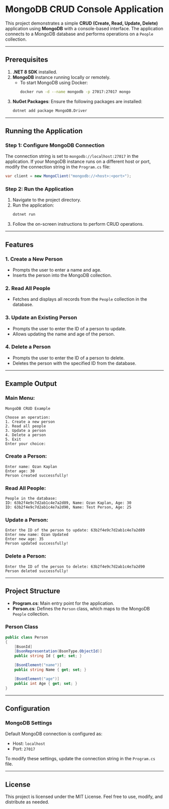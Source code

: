 # MongoDB CRUD Console Application

This project demonstrates a simple **CRUD (Create, Read, Update, Delete)** application using **MongoDB** with a console-based interface. The application connects to a MongoDB database and performs operations on a `People` collection.

---

## Prerequisites

1. **.NET 8 SDK** installed.
2. **MongoDB** instance running locally or remotely.
   - To start MongoDB using Docker:
     ```bash
     docker run -d --name mongodb -p 27017:27017 mongo
     ```
3. **NuGet Packages**: Ensure the following packages are installed:
   ```bash
   dotnet add package MongoDB.Driver
   ```

---

## Running the Application

### Step 1: Configure MongoDB Connection

The connection string is set to `mongodb://localhost:27017` in the application. If your MongoDB instance runs on a different host or port, modify the connection string in the `Program.cs` file:
```csharp
var client = new MongoClient("mongodb://<host>:<port>");
```

### Step 2: Run the Application

1. Navigate to the project directory.
2. Run the application:
   ```bash
   dotnet run
   ```
3. Follow the on-screen instructions to perform CRUD operations.

---

## Features

### 1. Create a New Person
- Prompts the user to enter a name and age.
- Inserts the person into the MongoDB collection.

### 2. Read All People
- Fetches and displays all records from the `People` collection in the database.

### 3. Update an Existing Person
- Prompts the user to enter the ID of a person to update.
- Allows updating the name and age of the person.

### 4. Delete a Person
- Prompts the user to enter the ID of a person to delete.
- Deletes the person with the specified ID from the database.

---

## Example Output

### Main Menu:
```
MongoDB CRUD Example

Choose an operation:
1. Create a new person
2. Read all people
3. Update a person
4. Delete a person
5. Exit
Enter your choice:
```

### Create a Person:
```
Enter name: Ozan Kaplan
Enter age: 30
Person created successfully!
```

### Read All People:
```
People in the database:
ID: 63b2f4e9c7d2ab1c4e7a2d89, Name: Ozan Kaplan, Age: 30
ID: 63b2f4e9c7d2ab1c4e7a2d90, Name: Test Person, Age: 25
```

### Update a Person:
```
Enter the ID of the person to update: 63b2f4e9c7d2ab1c4e7a2d89
Enter new name: Ozan Updated
Enter new age: 35
Person updated successfully!
```

### Delete a Person:
```
Enter the ID of the person to delete: 63b2f4e9c7d2ab1c4e7a2d90
Person deleted successfully!
```

---

## Project Structure

- **Program.cs**: Main entry point for the application.
- **Person.cs**: Defines the `Person` class, which maps to the MongoDB `People` collection.

### Person Class
```csharp
public class Person
{
    [BsonId]
    [BsonRepresentation(BsonType.ObjectId)]
    public string Id { get; set; }

    [BsonElement("name")]
    public string Name { get; set; }

    [BsonElement("age")]
    public int Age { get; set; }
}
```

---

## Configuration

### MongoDB Settings
Default MongoDB connection is configured as:
- Host: `localhost`
- Port: `27017`

To modify these settings, update the connection string in the `Program.cs` file.

---

## License
This project is licensed under the MIT License. Feel free to use, modify, and distribute as needed.

